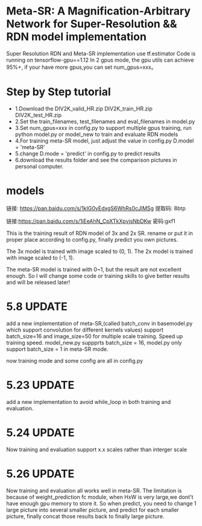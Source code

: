 # Meta-SR: A Magnification-Arbitrary Network for Super-Resolution && RDN model implementation
Super Resolution RDN and Meta-SR implementation use tf.estimator
Code is running on tensorflow-gpu==1.12
In 2 gpus mode, the gpu utils can achieve 95%+, if your have more gpus,you can set num_gpus=xxx。

# Step by Step tutorial
- 1.Download the DIV2K_valid_HR.zip DIV2K_train_HR.zip DIV2K_test_HR.zip
- 2.Set the train_filenames, test_filenames and eval_filenames in model.py
- 3.Set num_gpus=xxx in config.py to support multiple gpus training, run python model.py or model_new to train and evaluate RDN models
- 4.For training meta-SR model, just adjust the value in config.py D.model = 'meta-SR'
- 5.change D.mode = 'predict' in config.py to predict results
- 6.download the results folder and see the comparison pictures in personal computer.

# models
链接: https://pan.baidu.com/s/1kIG0vEdxgS6WhRs0cJlMSg 提取码: 8btp

链接:https://pan.baidu.com/s/1iEeAhN_CpXTkXpvjsNbDKw  密码:gxf1

This is the training result of RDN model of 3x and 2x SR. rename or put it in proper place according to config.py, finally predict you own pictures.

The 3x model is trained with image scaled to (0, 1). The 2x model is trained with image scaled to (-1, 1).

The meta-SR model is trained with 0~1, but the result are not excellent enough. So I will change some code or training skills to give better results and will be released later!


# 5.8 UPDATE
add a new implementation of meta-SR,(called batch_conv in basemodel.py which support convolution for different kernels values) support batch_size=16 and image_size=50 for multiple scale training. Speed up training speed. model_new.py suppprts batch_size = 16, model.py only support batch_size = 1 in meta-SR mode.

now training mode and some config are all in config.py
# 5.23 UPDATE
add a new implementation to avoid while_loop in both training and evaluation.
# 5.24 UPDATE
Now training and evaluation support x.x scales rather than interger scale
# 5.26 UPDATE
Now training and evaluation all works well in meta-SR. The limitation is because of weight_prediction fc module, when HxW is very large,we dont't have enough gpu memory to store it. So when predict, you need to change 1 large picture into several smaller picture, and predict for each smaller picture, finally concat those results back to finally large picture. 

